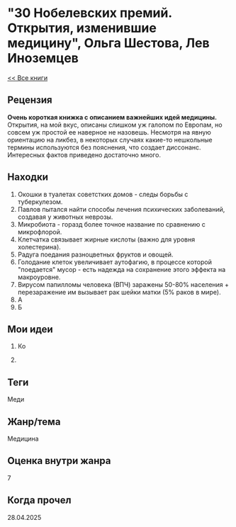 # "30 Нобелевских премий. Открытия, изменившие медицину", Ольга Шестова, Лев Иноземцев

[\<\< Все книги](../README.md)

## Рецензия

**Очень короткая книжка с описанием важнейших идей медицины.** Открытия, на мой вкус, описаны слишком уж галопом по Европам, но совсем уж простой ее наверное не назовешь. Несмотря на явную ориентацию на ликбез, в некоторых случаях какие-то нешкольные термины используются без пояснения, что создает диссонанс. Интересных фактов приведено достаточно много.

## Находки

1.  Окошки в туалетах советстких домов - следы борьбы с туберкулезом.
2.  Павлов пытался найти способы лечения психических заболеваний, создавая у животных неврозы.
3.  Микробиота - горазд более точное название по сравнению с микрофлорой.
4.  Клетчатка связывает жирные кислоты (важно для уровня холестерина).
5.  Радуга поедания разноцветных фруктов и овощей.
6.  Голодание клеток увеличивает аутофагию, в процессе которой "поедается" мусор - есть надежда на сохранение этого эффекта на макроуровне.
7.  Вирусом папилломы человека (ВПЧ) заражены 50-80% населения + перезаражение им вызывает рак шейки матки (5% раков в мире).
8.  А
9.  Б

## Мои идеи

1.  Ко

2.  

## Теги

Меди

## Жанр/тема

Медицина

## Оценка внутри жанра

7

## Когда прочел

28.04.2025
